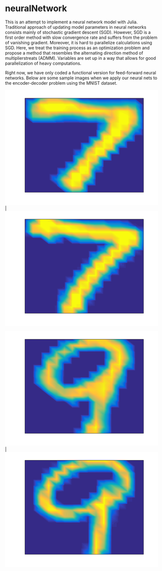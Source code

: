 # neuralNetwork

This is an attempt to implement a neural network model with Julia. Traditional approach of updating model parameters in neural networks consists mainly of stochastic gradient descent (SGD). However, SGD is a first order method with slow convergence rate and suffers from the problem of vanishing gradient. Moreover, it is hard to parallelize calculations using SGD. Here, we treat the training process as an optimization problem and propose a method that resembles the alternating direction method of multiplierstreats (ADMM). Variables are set up in a way that allows for good parallelization of heavy computations.

Right now, we have only coded a functional version for feed-forward neural networks. Below are some sample images when we apply our neural nets to the encoder-decoder problem using the MNIST dataset. 

![alt tag](https://github.com/Yuanchu/neuralNetwork/blob/master/images/87_orig.png) | ![alt tag](https://github.com/Yuanchu/neuralNetwork/blob/master/images/87_comp.png)

![alt tag](https://github.com/Yuanchu/neuralNetwork/blob/master/images/167_orig.png) | ![alt tag](https://github.com/Yuanchu/neuralNetwork/blob/master/images/167_comp.png)
